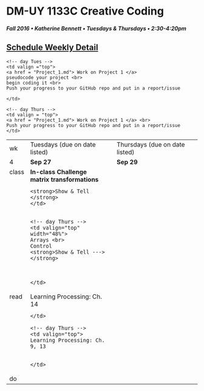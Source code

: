 # DM-UY 1133C Creative Coding
##### Fall 2016 • Katherine Bennett • Tuesdays & Thursdays • 2:30-4:20pm 

## [Schedule Weekly Detail](dm1133-C_Calendar.md) 

<table>
<tr>
<td>wk</td>
<td>Tuesdays (due on date listed)</td>
<td>Thursdays (due on date listed)</td>
</tr>

<!-- dates -->
<tr>
  <td valign="top">4</td>
  <td valign="top" width="48%"><strong>Sep 27</strong></td>
  <td valign="top" width="48%"><strong>Sep 29</strong></td>
</tr>

<!-- class -->
<tr>
	<td valign="top">class</td>
	<!-- day Tues -->
	<td valign="top" width="48%">
	<strong> In-class Challenge <br>
	matrix transformations </strong>

	<strong>Show & Tell  </strong>
	</td>
	

	<!-- day Thurs -->
	<td valign="top" width="48%">
	Arrays <br>
	Control 
	<strong>Show & Tell --->  </strong>
	
		
		
	</td>

<!-- homework -->
<tr>
  <td valign="top">read</td>
  	<!-- day Tues -->
  	<td valign="top"> 
	Learning Processing: Ch. 14	
		
			

	</td>

  	<!-- day Thurs -->
  	<td valign="top"> 
    Learning Processing: Ch. 9, 13
		
	
  	</td>
 </tr>


 <!-- do -->
<tr>
  <td valign="top">do</td>

	<!-- day Tues -->
 	<td valign ="top"> 
 	<a href = "Project_1.md"> Work on Project 1 </a>
 	pseudocode your project <br>
 	begin coding it <br>
 	Push your progress to your GitHub repo and put in a report/issue

 	</td>

  	<!-- day Thurs -->
  	<td valign = "top">
	<a href = "Project_1.md"> Work on Project 1 </a> <br>
	Push your progress to your GitHub repo and put in a report/issue
  	</td>
  	
</tr>
</table>